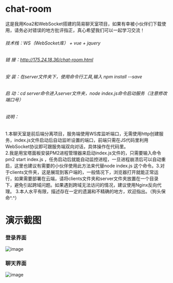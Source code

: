 # chat-room
这是我用Koa2和WebSocket搭建的简易聊天室项目，如果有幸被小伙伴们下载使用，请务必对错误的地方批评指正，真心希望我们可以一起学习交流！
###### 技术栈：WS（WebSocket库） + vue + jquery  
###### 链  接：http://175.24.18.36/chat-room.html
###### 安  装：在server文件夹下，使用命令行工具,输入 npm install --save
###### 启  动：cd server命令进入server文件夹，node index.js命令启动服务（注意修改端口号）
###### 说明：  
1.本聊天室是前后端分离项目，服务端使用WS库监听端口，无需使用http创建服务，index.js文件启动后自动监听设置的端口，前端只需在JS代码里利用WebSocket协议即可跟服务端双向对话，具体操作在代码里。  
2.我是用宝塔面板安装PM2进程管理器来启动index.js文件的，只需要输入命令 pm2 start index.js ，任务启动后就能自动监控进程，一旦进程崩溃后可以自动重启，这里也建议有需要的小伙伴使用此方法来代替node index.js 这个命令。3.对于clients文件夹，这是展现到客户端的，一般情况下，浏览器打开就能正常运行，如果需要部署在云端，请将clients文件夹和server文件夹放置在一个目录下，避免引起跨域问题。如果遇到跨域无法访问的情况，建议使用Nginx反向代理。 
3.本人水平有限，描述存在一定的遗漏和不精确的地方，欢迎指出。（狗头保命^.^）  
# 演示截图  
### 登录界面
![image](http://cdn.mc.huluxia.net/g4/M01/4F/37/rBAAdl9l2faARUeOAABexpaLfdo406.png)  

### 聊天界面  
![image](http://cdn.mc.huluxia.net/g4/M01/4F/38/rBAAdl9l2mmAfVKFAAsaqxaa68E948.png)
